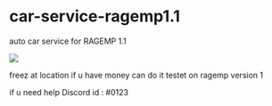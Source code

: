# car-service-ragemp1.1
auto car service for RAGEMP 1.1

<img src="https://s4.uupload.ir/files/untitled_u1w2.png">




freez at location  if u have money can do it  testet on ragemp version 1

if u need help Discord id : #0123
